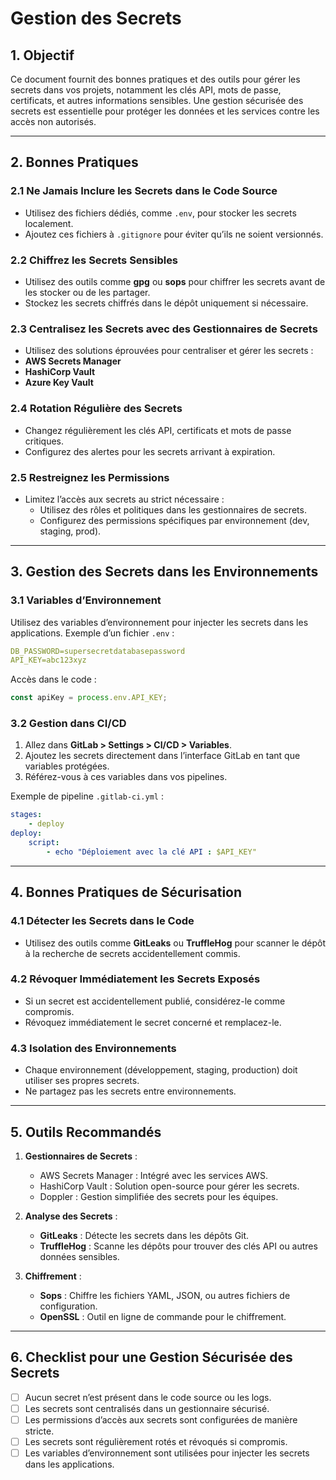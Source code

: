 # **Gestion des Secrets**  

## **1. Objectif**

Ce document fournit des bonnes pratiques et des outils pour gérer les secrets dans vos projets, notamment les clés API, mots de passe, certificats, et autres informations sensibles. Une gestion sécurisée des secrets est essentielle pour protéger les données et les services contre les accès non autorisés.

---

## **2. Bonnes Pratiques**  

### **2.1 Ne Jamais Inclure les Secrets dans le Code Source**

- Utilisez des fichiers dédiés, comme `.env`, pour stocker les secrets localement.
- Ajoutez ces fichiers à `.gitignore` pour éviter qu’ils ne soient versionnés.

### **2.2 Chiffrez les Secrets Sensibles**

- Utilisez des outils comme **gpg** ou **sops** pour chiffrer les secrets avant de les stocker ou de les partager.
- Stockez les secrets chiffrés dans le dépôt uniquement si nécessaire.

### **2.3 Centralisez les Secrets avec des Gestionnaires de Secrets**

- Utilisez des solutions éprouvées pour centraliser et gérer les secrets :
- **AWS Secrets Manager**
- **HashiCorp Vault**
- **Azure Key Vault**

### **2.4 Rotation Régulière des Secrets**

- Changez régulièrement les clés API, certificats et mots de passe critiques.
- Configurez des alertes pour les secrets arrivant à expiration.

### **2.5 Restreignez les Permissions**

- Limitez l’accès aux secrets au strict nécessaire :
  - Utilisez des rôles et politiques dans les gestionnaires de secrets.
  - Configurez des permissions spécifiques par environnement (dev, staging, prod).  

---

## **3. Gestion des Secrets dans les Environnements**

### **3.1 Variables d’Environnement**

Utilisez des variables d’environnement pour injecter les secrets dans les applications.  Exemple d’un fichier `.env` :

```yaml
DB_PASSWORD=supersecretdatabasepassword 
API_KEY=abc123xyz
```

Accès dans le code :

```javascript
const apiKey = process.env.API_KEY;
```

### **3.2 Gestion dans CI/CD**

1. Allez dans **GitLab > Settings > CI/CD > Variables**.
2. Ajoutez les secrets directement dans l’interface GitLab en tant que variables protégées.
3. Référez-vous à ces variables dans vos pipelines.

Exemple de pipeline `.gitlab-ci.yml` :

```yaml
stages:   
    - deploy  
deploy:   
    script:     
        - echo "Déploiement avec la clé API : $API_KEY"
```

---

## **4. Bonnes Pratiques de Sécurisation**

### **4.1 Détecter les Secrets dans le Code**

- Utilisez des outils comme **GitLeaks** ou **TruffleHog** pour scanner le dépôt à la recherche de secrets accidentellement commis.

### **4.2 Révoquer Immédiatement les Secrets Exposés**

- Si un secret est accidentellement publié, considérez-le comme compromis.
- Révoquez immédiatement le secret concerné et remplacez-le.

### **4.3 Isolation des Environnements**

- Chaque environnement (développement, staging, production) doit utiliser ses propres secrets.
- Ne partagez pas les secrets entre environnements.

---

## **5. Outils Recommandés**

1. **Gestionnaires de Secrets** :
    - AWS Secrets Manager : Intégré avec les services AWS.
    - HashiCorp Vault : Solution open-source pour gérer les secrets.
    - Doppler : Gestion simplifiée des secrets pour les équipes.

2. **Analyse des Secrets** :

    - **GitLeaks** : Détecte les secrets dans les dépôts Git.
    - **TruffleHog** : Scanne les dépôts pour trouver des clés API ou autres données sensibles.

3. **Chiffrement** :

    - **Sops** : Chiffre les fichiers YAML, JSON, ou autres fichiers de configuration.
    - **OpenSSL** : Outil en ligne de commande pour le chiffrement.

---

## **6. Checklist pour une Gestion Sécurisée des Secrets**

- [ ]  Aucun secret n’est présent dans le code source ou les logs.
- [ ]  Les secrets sont centralisés dans un gestionnaire sécurisé.
- [ ]  Les permissions d’accès aux secrets sont configurées de manière stricte.
- [ ]  Les secrets sont régulièrement rotés et révoqués si compromis.
- [ ]  Les variables d’environnement sont utilisées pour injecter les secrets dans les applications.
